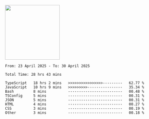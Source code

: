 <img height="180em" src="https://github-readme-stats-eight-theta.vercel.app/api?username=bkundev&show_icons=true&theme=radical&include_all_commits=true&count_private=true"/>
<!--START_SECTION:waka-->

```all_time
From: 23 April 2025 - To: 30 April 2025

Total Time: 28 hrs 43 mins

TypeScript   18 hrs 2 mins   >>>>>>>>>>>>>>>>---------   62.77 %
JavaScript   10 hrs 9 mins   >>>>>>>>>----------------   35.34 %
Bash         8 mins          -------------------------   00.48 %
TSConfig     5 mins          -------------------------   00.31 %
JSON         5 mins          -------------------------   00.31 %
HTML         4 mins          -------------------------   00.27 %
CSS          3 mins          -------------------------   00.19 %
Other        3 mins          -------------------------   00.18 %
```

<!--END_SECTION:waka-->

